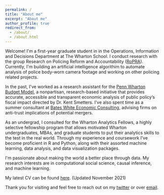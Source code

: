 ```yaml
---
permalink: /
title: "About me"
excerpt: "About me"
author_profile: true
redirect_from: 
  - /about/
  - /about.html
---
```


Welcome! I'm a first-year graduate student in in the Operations, Information and Decisions Department at The Wharton School. I conduct research with the group Research on Policing Reform and Accountability ([RoPRA](https://policingresearch.org/)). Currently, I'm building an artificial intelligence algorithim to automate analysis of police body-worn camera footage and working on other policing related projects.

In the past, I've worked as a research assistant for the [Penn Wharton Budget Model](https://budgetmodel.wharton.upenn.edu/), a nonpartisan, research-based initiative that provides accurate, accessible and transparent economic analysis of public policy’s fiscal impact directed by Dr. Kent Smetters. I've also spent time as a summer consultant at [Bates White Economic Consulting](https://www.bateswhite.com/), advising firms on anti-trust implications of potential mergers. 

As an undergrad, I consulted for the Wharton Analytics Fellows, a highly selective fellowship program that allows motivated Wharton undergraduates, MBAs, and graduate students to put their analytics skills to the test in the real world. Through my experience and coursework I've become proficient in R and Python, along with their assorted machine learning, data analysis, and data visualization packages. 

I'm passionate about making the world a better place through data. My research interests are in computational social science, causal inference, and machine learning. 

My latest CV can be found [here](http://greglanzalotto.github.io/files/GregLanzalottoCV.pdf). (Updated November 2021)

Thank you for visiting and feel free to reach out on my [twitter](https://twitter.com/GregLanzalotto) or over [email](mailto:glanza@sas.upenn.edu).

